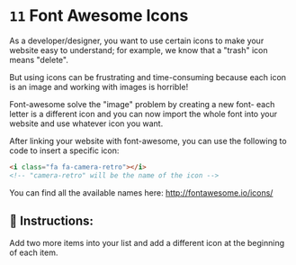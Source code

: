 # `11` Font Awesome Icons

As a developer/designer, you want to use certain icons to make your website easy to understand; for example, we know that a "trash" icon means "delete".

But using icons can be frustrating and time-consuming because each icon is an image and working with images is horrible!

Font-awesome solve the "image" problem by creating a new font- each letter is a different icon and you can now import the whole font into your website and use whatever icon you want.

After linking your website with font-awesome, you can use the following to code to insert a specific icon:

```html
<i class="fa fa-camera-retro"></i> 
<!-- "camera-retro" will be the name of the icon -->
```
You can find all the available names here: http://fontawesome.io/icons/


## 📝 Instructions:


Add two more items into your list and add a different icon at the beginning of each item.

